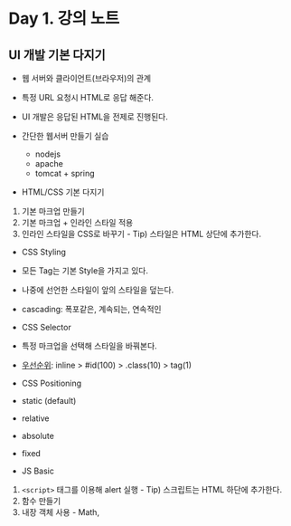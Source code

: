 # Day 1. 강의 노트

## UI 개발 기본 다지기

 - 웹 서버와 클라이언트(브라우저)의 관계
  - 특정 URL 요청시 HTML로 응답 해준다.
  - UI 개발은 응답된 HTML을 전제로 진행된다.
  - 간단한 웹서버 만들기 실습
    - nodejs
    - apache
    - tomcat + spring

 - HTML/CSS 기본 다지기
  1. 기본 마크업 만들기
  1. 기본 마크업 + 인라인 스타일 적용
  1. 인라인 스타일을 CSS로 바꾸기
    - Tip) 스타일은 HTML 상단에 추가한다.

 - CSS Styling
  - 모든 Tag는 기본 Style을 가지고 있다.
  - 나중에 선언한 스타일이 앞의 스타일을 덮는다.
  - cascading: 폭포같은, 계속되는, 연속적인

 - CSS Selector
  - 특정 마크업을 선택해 스타일을 바꿔본다.
  - [우선순위][1]: inline > #id(100) > .class(10) > tag(1)

 - CSS Positioning
  - static (default)
  - relative
  - absolute
  - fixed


 - JS Basic
  1. ```<script>``` 태그를 이용해 alert 실행
    - Tip) 스크립트는 HTML 하단에 추가한다.
  1. 함수 만들기
  1. 내장 객체 사용
    - Math,

[1]:http://nomadwebdev.blogspot.kr/2012/10/css-2-css.html

